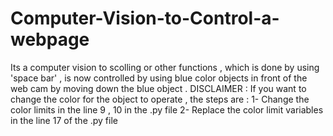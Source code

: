 # Computer-Vision-to-Control-a-webpage
Its a computer vision to scolling or other functions , which is done by using 'space bar' , is now controlled by using blue color objects in front of the web cam by moving down the blue object . 
DISCLAIMER : If you want to change the color for the object to operate , the steps are :
1- Change the color limits in the line 9 , 10 in the .py file
2- Replace the color limit variables in the line 17 of the .py file
